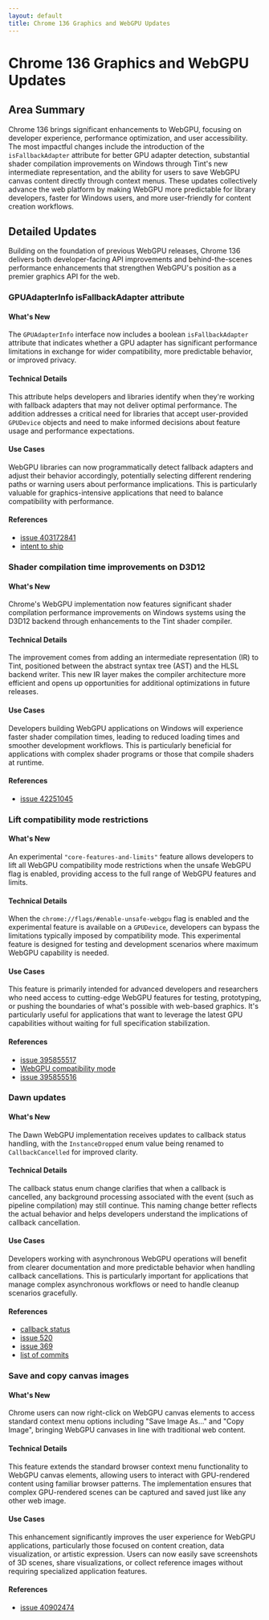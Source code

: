 ```yaml
---
layout: default
title: Chrome 136 Graphics and WebGPU Updates
---
```


# Chrome 136 Graphics and WebGPU Updates

## Area Summary

Chrome 136 brings significant enhancements to WebGPU, focusing on developer experience, performance optimization, and user accessibility. The most impactful changes include the introduction of the `isFallbackAdapter` attribute for better GPU adapter detection, substantial shader compilation improvements on Windows through Tint's new intermediate representation, and the ability for users to save WebGPU canvas content directly through context menus. These updates collectively advance the web platform by making WebGPU more predictable for library developers, faster for Windows users, and more user-friendly for content creation workflows.

## Detailed Updates

Building on the foundation of previous WebGPU releases, Chrome 136 delivers both developer-facing API improvements and behind-the-scenes performance enhancements that strengthen WebGPU's position as a premier graphics API for the web.

### GPUAdapterInfo isFallbackAdapter attribute

#### What's New
The `GPUAdapterInfo` interface now includes a boolean `isFallbackAdapter` attribute that indicates whether a GPU adapter has significant performance limitations in exchange for wider compatibility, more predictable behavior, or improved privacy.

#### Technical Details
This attribute helps developers and libraries identify when they're working with fallback adapters that may not deliver optimal performance. The addition addresses a critical need for libraries that accept user-provided `GPUDevice` objects and need to make informed decisions about feature usage and performance expectations.

#### Use Cases
WebGPU libraries can now programmatically detect fallback adapters and adjust their behavior accordingly, potentially selecting different rendering paths or warning users about performance implications. This is particularly valuable for graphics-intensive applications that need to balance compatibility with performance.

#### References
- [issue 403172841](https://issues.chromium.org/issues/403172841)
- [intent to ship](https://groups.google.com/a/chromium.org/g/blink-dev/c/VUkzIOWd2n0)

### Shader compilation time improvements on D3D12

#### What's New
Chrome's WebGPU implementation now features significant shader compilation performance improvements on Windows systems using the D3D12 backend through enhancements to the Tint shader compiler.

#### Technical Details
The improvement comes from adding an intermediate representation (IR) to Tint, positioned between the abstract syntax tree (AST) and the HLSL backend writer. This new IR layer makes the compiler architecture more efficient and opens up opportunities for additional optimizations in future releases.

#### Use Cases
Developers building WebGPU applications on Windows will experience faster shader compilation times, leading to reduced loading times and smoother development workflows. This is particularly beneficial for applications with complex shader programs or those that compile shaders at runtime.

#### References
- [issue 42251045](https://issues.chromium.org/issues/42251045)

### Lift compatibility mode restrictions

#### What's New
An experimental `"core-features-and-limits"` feature allows developers to lift all WebGPU compatibility mode restrictions when the unsafe WebGPU flag is enabled, providing access to the full range of WebGPU features and limits.

#### Technical Details
When the `chrome://flags/#enable-unsafe-webgpu` flag is enabled and the experimental feature is available on a `GPUDevice`, developers can bypass the limitations typically imposed by compatibility mode. This experimental feature is designed for testing and development scenarios where maximum WebGPU capability is needed.

#### Use Cases
This feature is primarily intended for advanced developers and researchers who need access to cutting-edge WebGPU features for testing, prototyping, or pushing the boundaries of what's possible with web-based graphics. It's particularly useful for applications that want to leverage the latest GPU capabilities without waiting for full specification stabilization.

#### References
- [issue 395855517](https://issues.chromium.org/issues/395855517)
- [WebGPU compatibility mode](https://github.com/gpuweb/gpuweb/blob/main/proposals/compatibility-mode.md)
- [issue 395855516](https://issues.chromium.org/issues/395855516)

### Dawn updates

#### What's New
The Dawn WebGPU implementation receives updates to callback status handling, with the `InstanceDropped` enum value being renamed to `CallbackCancelled` for improved clarity.

#### Technical Details
The callback status enum change clarifies that when a callback is cancelled, any background processing associated with the event (such as pipeline compilation) may still continue. This naming change better reflects the actual behavior and helps developers understand the implications of callback cancellation.

#### Use Cases
Developers working with asynchronous WebGPU operations will benefit from clearer documentation and more predictable behavior when handling callback cancellations. This is particularly important for applications that manage complex asynchronous workflows or need to handle cleanup scenarios gracefully.

#### References
- [callback status](https://webgpu-native.github.io/webgpu-headers/Asynchronous-Operations.html#CallbackStatuses)
- [issue 520](https://github.com/webgpu-native/webgpu-headers/issues/520)
- [issue 369](https://github.com/webgpu-native/webgpu-headers/issues/369)
- [list of commits](https://dawn.googlesource.com/dawn/+log/chromium/7049..chromium/7103?n=1000)

### Save and copy canvas images

#### What's New
Chrome users can now right-click on WebGPU canvas elements to access standard context menu options including "Save Image As…" and "Copy Image", bringing WebGPU canvases in line with traditional web content.

#### Technical Details
This feature extends the standard browser context menu functionality to WebGPU canvas elements, allowing users to interact with GPU-rendered content using familiar browser patterns. The implementation ensures that complex GPU-rendered scenes can be captured and saved just like any other web image.

#### Use Cases
This enhancement significantly improves the user experience for WebGPU applications, particularly those focused on content creation, data visualization, or artistic expression. Users can now easily save screenshots of 3D scenes, share visualizations, or collect reference images without requiring specialized application features.

#### References
- [issue 40902474](https://issues.chromium.org/issues/40902474)
